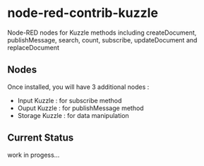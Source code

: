 # node-red-contrib-kuzzle

Node-RED nodes for Kuzzle methods including createDocument, publishMessage, search, count, subscribe, updateDocument and replaceDocument

## Nodes

Once installed, you will have 3 additional nodes :

* Input Kuzzle : for subscribe method
* Ouput Kuzzle : for publishMessage method
* Storage Kuzzle : for data manipulation

## Current Status

work in progess...
